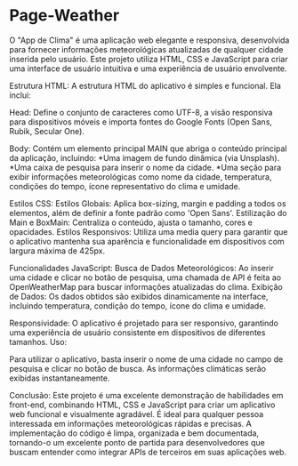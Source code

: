 # Page-Weather
 
 O "App de Clima" é uma aplicação web elegante e responsiva, desenvolvida para fornecer informações meteorológicas atualizadas de qualquer cidade inserida pelo usuário. Este projeto utiliza HTML, CSS e JavaScript para criar uma interface de usuário intuitiva e uma experiência de usuário envolvente.

 Estrutura HTML:
 A estrutura HTML do aplicativo é simples e funcional. Ela inclui:
 
 Head: Define o conjunto de caracteres como UTF-8, a visão responsiva para dispositivos móveis e importa fontes do Google Fonts (Open Sans, Rubik, Secular One).
 
 Body: Contém um elemento principal MAIN que abriga o conteúdo principal da aplicação, incluindo:
   *Uma imagem de fundo dinâmica (via Unsplash).
   *Uma caixa de pesquisa para inserir o nome da cidade.
   *Uma seção para exibir informações meteorológicas como nome da cidade, temperatura, condições do tempo, ícone representativo do clima e umidade.

 Estilos CSS:
 Estilos Globais: Aplica box-sizing, margin e padding a todos os elementos, além de definir a fonte padrão como 'Open Sans'.
 Estilização do Main e BoxMain: Centraliza o conteúdo, ajusta o tamanho, cores e opacidades.
 Estilos Responsivos: Utiliza uma media query para garantir que o aplicativo mantenha sua aparência e funcionalidade em dispositivos com largura máxima de 425px.

 Funcionalidades JavaScript:
     Busca de Dados Meteorológicos: Ao inserir uma cidade e clicar no botão de pesquisa, uma chamada de API é feita ao OpenWeatherMap para buscar informações atualizadas do clima.
    Exibição de Dados: Os dados obtidos são exibidos dinamicamente na interface, incluindo temperatura, condição do tempo, ícone do clima e umidade.

Responsividade:
O aplicativo é projetado para ser responsivo, garantindo uma experiência de usuário consistente em dispositivos de diferentes tamanhos.
Uso:

Para utilizar o aplicativo, basta inserir o nome de uma cidade no campo de pesquisa e clicar no botão de busca. As informações climáticas serão exibidas instantaneamente.

Conclusão:
Este projeto é uma excelente demonstração de habilidades em front-end, combinando HTML, CSS e JavaScript para criar um aplicativo web funcional e visualmente agradável. É ideal para qualquer pessoa interessada em informações meteorológicas rápidas e precisas. A implementação do código é limpa, organizada e bem documentada, tornando-o um excelente ponto de partida para desenvolvedores que buscam entender como integrar APIs de terceiros em suas aplicações web.
